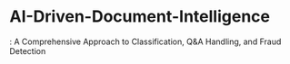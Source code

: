 # AI-Driven-Document-Intelligence
: A Comprehensive Approach to Classification,  Q&amp;A Handling, and Fraud Detection
